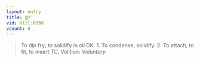 ```yaml
---
layout: entry
title: སྒར་
vid: Hill:0360
vcount: 0
---
```

> To dip fry; to solidify in oil DK\. 1\. To condense, solidify\. 2\. To attach, to fit, to insert TC\.
> Volition: _Voluntary_


